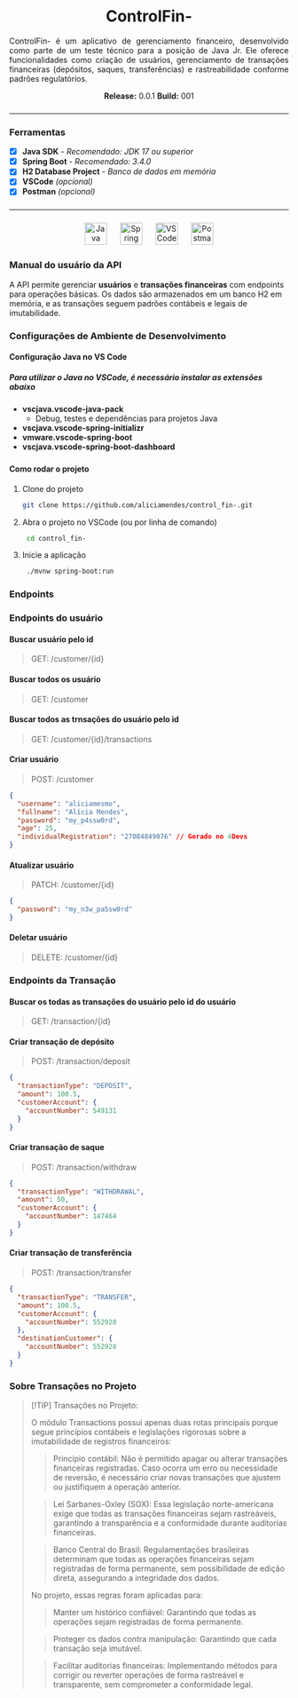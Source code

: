 <h1 align="center">ControlFin-</h1>

<p align="justify">
ControlFin- é um aplicativo de gerenciamento financeiro, desenvolvido como parte de um teste técnico para a posição de Java Jr. Ele oferece funcionalidades como criação de usuários, gerenciamento de transações financeiras (depósitos, saques, transferências) e rastreabilidade conforme padrões regulatórios.
</p>

<p align="center">
<strong>Release:</strong> 0.0.1 <strong>Build:</strong> 001
</p>

###

---

### Ferramentas

- [x] **Java SDK** _- Recomendado: JDK 17 ou superior_
- [x] **Spring Boot** _- Recomendado: 3.4.0_
- [x] **H2 Database Project** _- Banco de dados em memória_
- [x] **VSCode** _(opcional)_
- [x] **Postman** _(opcional)_

###

---

###

<div align="center">
  <img src="https://cdn.jsdelivr.net/gh/devicons/devicon/icons/java/java-original.svg" height="40" alt="Java logo" style="margin: 0 10px;" />
  <img src="https://cdn.jsdelivr.net/gh/devicons/devicon/icons/spring/spring-original.svg" height="40" alt="Spring logo"style="margin: 0 10px;" />
  <img src="https://cdn.jsdelivr.net/gh/devicons/devicon@latest/icons/vscode/vscode-original.svg" height="40" alt="VSCode logo"style="margin: 0 10px;" />
  <img src="https://cdn.jsdelivr.net/gh/devicons/devicon@latest/icons/postman/postman-original.svg" height="40" alt="Postman logo"style="margin: 0 10px;" />
</div>

###

### Manual do usuário da API

A API permite gerenciar **usuários** e **transações financeiras** com endpoints para operações básicas. Os dados são armazenados em um banco H2 em memória, e as transações seguem padrões contábeis e legais de imutabilidade.

###

### Configurações de Ambiente de Desenvolvimento

#### Configuração Java no VS Code

##### Para utilizar o Java no VSCode, é necessário instalar as extensões abaixo

- **vscjava.vscode-java-pack**
  - Debug, testes e dependências para projetos Java
- **vscjava.vscode-spring-initializr**
- **vmware.vscode-spring-boot**
- **vscjava.vscode-spring-boot-dashboard**

###

#### Como rodar o projeto

1. Clone do projeto

   ```bash
   git clone https://github.com/aliciamendes/control_fin-.git
   ```

2. Abra o projeto no VSCode (ou por linha de comando)

   ```bash
    cd control_fin-

   ```

3. Inicie a aplicação

   ```bash
    ./mvnw spring-boot:run

   ```

### Endpoints

### Endpoints do usuário

#### Buscar usuário pelo id

> GET: /customer/{id}

#### Buscar todos os usuário

> GET: /customer

#### Buscar todos as trnsações do usuário pelo id

> GET: /customer/{id}/transactions

#### Criar usuário

> POST: /customer

```json
{
  "username": "aliciamesmo",
  "fullname": "Alícia Mendes",
  "password": "my_p4ssw0rd",
  "age": 25,
  "individualRegistration": "27084849076" // Gerado no 4Devs
}
```

#### Atualizar usuário

> PATCH: /customer/{id}

```json
{
  "password": "my_n3w_pa5sw0rd"
}
```

#### Deletar usuário

> DELETE: /customer/{id}

### Endpoints da Transação

#### Buscar os todas as transações do usuário pelo id do usuário

> GET: /transaction/{id}

#### Criar transação de depósito

> POST: /transaction/deposit

```json
{
  "transactionType": "DEPOSIT",
  "amount": 100.5,
  "customerAccount": {
    "accountNumber": 549131
  }
}
```

#### Criar transação de saque

> POST: /transaction/withdraw

```json
{
  "transactionType": "WITHDRAWAL",
  "amount": 50,
  "customerAccount": {
    "accountNumber": 147464
  }
}
```

#### Criar transação de transferência

> POST: /transaction/transfer

```json
{
  "transactionType": "TRANSFER",
  "amount": 100.5,
  "customerAccount": {
    "accountNumber": 552928
  },
  "destinationCustomer": {
    "accountNumber": 552928
  }
}
```

### Sobre Transações no Projeto

> [!TIP] Transações no Projeto:
>
> O módulo Transactions possui apenas duas rotas principais porque segue princípios contábeis e legislações rigorosas sobre a imutabilidade de registros financeiros:
>
> > Princípio contábil: Não é permitido apagar ou alterar transações financeiras registradas. Caso ocorra um erro ou necessidade de reversão, é necessário criar novas transações que ajustem ou justifiquem a operação anterior.
>
> > Lei Sarbanes-Oxley (SOX): Essa legislação norte-americana exige que todas as transações financeiras sejam rastreáveis, garantindo a transparência e a conformidade durante auditorias financeiras.
>
> > Banco Central do Brasil: Regulamentações brasileiras determinam que todas as operações financeiras sejam registradas de forma permanente, sem possibilidade de edição direta, assegurando a integridade dos dados.
>
> No projeto, essas regras foram aplicadas para:
>
> > Manter um histórico confiável: Garantindo que todas as operações sejam registradas de forma permanente.
>
> > Proteger os dados contra manipulação: Garantindo que cada transação seja imutável.
>
> > Facilitar auditorias financeiras: Implementando métodos para corrigir ou reverter operações de forma rastreável e transparente, sem comprometer a conformidade legal.

